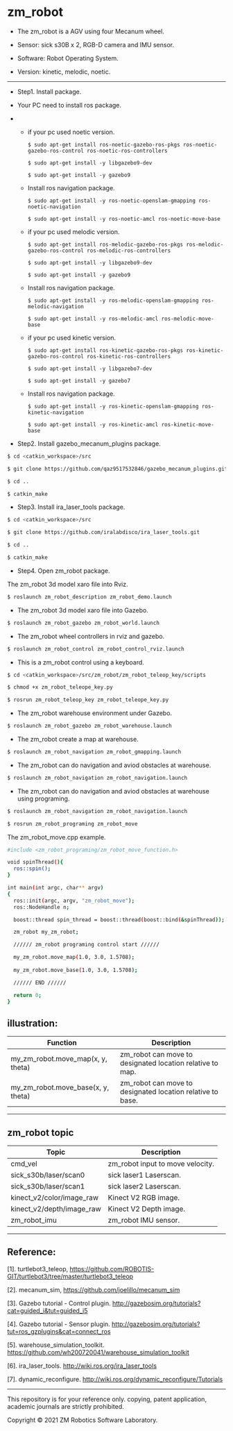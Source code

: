 # zm_robot
- The zm_robot is a AGV using four Mecanum wheel.

- Sensor: sick s30B x 2, RGB-D camera and IMU sensor.

- Software: Robot Operating System.

- Version: kinetic, melodic, noetic.

------

-  Step1. Install package.

- Your PC need to install ros package.
- 
  - if your pc used noetic version.

    ``` $ sudo apt-get install ros-noetic-gazebo-ros-pkgs ros-noetic-gazebo-ros-control ros-noetic-ros-controllers ```

    ``` $ sudo apt-get install -y libgazebo9-dev ```
    
    ``` $ sudo apt-get install -y gazebo9 ```

  - Install ros navigation package.

    ``` $ sudo apt-get install -y ros-noetic-openslam-gmapping ros-noetic-navigation ```
  
    ``` $ sudo apt-get install -y ros-noetic-amcl ros-noetic-move-base ```

  - if your pc used melodic version.

    ``` $ sudo apt-get install ros-melodic-gazebo-ros-pkgs ros-melodic-gazebo-ros-control ros-melodic-ros-controllers ```

    ``` $ sudo apt-get install -y libgazebo9-dev ```
    
    ``` $ sudo apt-get install -y gazebo9 ```

  - Install ros navigation package.

    ``` $ sudo apt-get install -y ros-melodic-openslam-gmapping ros-melodic-navigation ```
  
    ``` $ sudo apt-get install -y ros-melodic-amcl ros-melodic-move-base ```

  - if your pc used kinetic version.

    ``` $ sudo apt-get install ros-kinetic-gazebo-ros-pkgs ros-kinetic-gazebo-ros-control ros-kinetic-ros-controllers ```
   
    ``` $ sudo apt-get install -y libgazebo7-dev ```
   
    ``` $ sudo apt-get install -y gazebo7 ```

  - Install ros navigation package.
  
    ``` $ sudo apt-get install -y ros-kinetic-openslam-gmapping ros-kinetic-navigation ```
    
    ``` $ sudo apt-get install -y ros-kinetic-amcl ros-kinetic-move-base ```

- Step2. Install gazebo_mecanum_plugins package.

``` bash
$ cd <catkin_workspace>/src
```

``` bash
$ git clone https://github.com/qaz9517532846/gazebo_mecanum_plugins.git
```

``` bash
$ cd ..
```

``` bash
$ catkin_make
```


- Step3. Install ira_laser_tools package.

``` bash
$ cd <catkin_workspace>/src
```

``` bash
$ git clone https://github.com/iralabdisco/ira_laser_tools.git
```

``` bash
$ cd ..
```

``` bash
$ catkin_make
```

- Step4. Open zm_robot package.

The zm_robot 3d model xaro file into Rviz.

``` bash
$ roslaunch zm_robot_description zm_robot_demo.launch
```

- The zm_robot 3d model xaro file into Gazebo.

``` bash
$ roslaunch zm_robot_gazebo zm_robot_world.launch
```

- The zm_robot wheel controllers in rviz and gazebo.

``` bash
$ roslaunch zm_robot_control zm_robot_control_rviz.launch
```

- This is a zm_robot control using a keyboard.

``` bash
$ cd <catkin_workspace>/src/zm_robot/zm_robot_teleop_key/scripts
```

``` bash
$ chmod +x zm_robot_teleope_key.py
```

``` bash
$ rosrun zm_robot_teleop_key zm_robot_teleope_key.py
```

- The zm_robot warehouse environment under Gazebo.

``` bash
$ roslaunch zm_robot_gazebo zm_robot_warehouse.launch
```

- The zm_robot create a map at warehouse.

``` bash
$ roslaunch zm_robot_navigation zm_robot_gmapping.launch
```

- The zm_robot can do navigation and aviod obstacles at warehouse.

``` bash
$ roslaunch zm_robot_navigation zm_robot_navigation.launch
```

- The zm_robot can do navigation and aviod obstacles at warehouse using programing.

``` bash
$ roslaunch zm_robot_navigation zm_robot_navigation.launch
```

``` bash
$ rosrun zm_robot_programing zm_robot_move
```

The zm_robot_move.cpp example.

``` bash
#include <zm_robot_programing/zm_robot_move_function.h>

void spinThread(){
  ros::spin();
}

int main(int argc, char** argv) 
{
  ros::init(argc, argv, "zm_robot_move"); 
  ros::NodeHandle n;

  boost::thread spin_thread = boost::thread(boost::bind(&spinThread));

  zm_robot my_zm_robot;

  ////// zm_robot programing control start //////

  my_zm_robot.move_map(1.0, 3.0, 1.5708);
  
  my_zm_robot.move_base(1.0, 3.0, 1.5708);

  ////// END //////

  return 0;
}
```

## illustration:

| Function                           | Description                                                |
| ---                                | ---                                                        | 
| my_zm_robot.move_map(x, y, theta)  | zm_robot can move to designated location relative to map.  |
| my_zm_robot.move_base(x, y, theta) | zm_robot can move to designated location relative to base. ||

------

## zm_robot topic

| Topic                              | Description                                                       |
| ---                                | ---                                                               | 
| cmd_vel                            | zm_robot input to move velocity.                                  |
| sick_s30b/laser/scan0              | sick laser1 Laserscan.                                            |
| sick_s30b/laser/scan1              | sick laser2 Laserscan.                                            |
| kinect_v2/color/image_raw          | Kinect V2 RGB image.                                              |
| kinect_v2/depth/image_raw          | Kinect V2 Depth image.                                            |
| zm_robot_imu                       | zm_robot IMU sensor.                                              ||

------

## Reference:

[1]. turtlebot3_teleop, https://github.com/ROBOTIS-GIT/turtlebot3/tree/master/turtlebot3_teleop

[2]. mecanum_sim, https://github.com/joelillo/mecanum_sim

[3]. Gazebo tutorial - Control plugin. http://gazebosim.org/tutorials?cat=guided_i&tut=guided_i5

[4]. Gazebo tutorial - Sensor plugin. http://gazebosim.org/tutorials?tut=ros_gzplugins&cat=connect_ros

[5]. warehouse_simulation_toolkit. https://github.com/wh200720041/warehouse_simulation_toolkit

[6]. ira_laser_tools. http://wiki.ros.org/ira_laser_tools

[7]. dynamic_reconfigure. http://wiki.ros.org/dynamic_reconfigure/Tutorials

------

This repository is for your reference only. copying, patent application, academic journals are strictly prohibited.

Copyright © 2021 ZM Robotics Software Laboratory.

